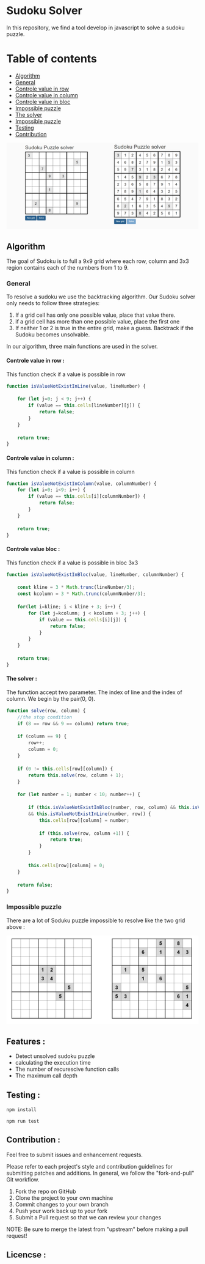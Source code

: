 # Sudoku Solver

In this repository, we find a tool develop in javascript to solve a sudoku puzzle.

# Table of contents

- [Algorithm](#algorithm)
- [General](#general)
- [Controle value in row](#getting-started)
- [Controle value in column](#Controle-value-in-column)
- [Controle value in bloc](#Controle-value-in-bloc)
- [Impossible puzzle](@Impossible-puzzle)
- [The solver](#the-solver)
- [Impossible puzzle](#Impossible-puzzle)
- [Testing](#Testing)
- [Contribution](#Contribution)


<img src="pictures/Sudoku.jpeg" >

## Algorithm

The goal of Sudoku is to full a 9x9 grid where each row, column and 3x3 region contains each of the numbers from 1 to 9.

### General

To resolve a sudoku we use the backtracking algorithm. Our Sudoku solver only needs to follow three strategies:

1. If a grid cell has only one possible value, place that value there.
2. if a grid cell has more than one possible value, place the first one
3. If neither 1 or 2 is true in the entire grid, make a guess. Backtrack if the Sudoku becomes unsolvable.

In our algorithm, three main functions are used in the solver.
#### Controle value in row :

This function check if a value is possible in row

```js
function isValueNotExistInLine(value, lineNumber) {

    for (let j=0; j < 9; j++) {
        if (value == this.cells[lineNumber][j]) {
            return false;
        }
    }

    return true;
}
```

#### Controle value in column :

This function check if a value is possible in column

```js
function isValueNotExistInColumn(value, columnNumber) {
    for (let i=0; i<9; i++) {
        if (value == this.cells[i][columnNumber]) {
            return false;
        }
    }

    return true;
}
```

#### Controle value bloc :

This function check if a value is possible in bloc 3x3

```js
function isValueNotExistInBloc(value, lineNumber, columnNumber) {

    const kline = 3 * Math.trunc(lineNumber/3);
    const kcolumn = 3 * Math.trunc(columnNumber/3);

    for(let i=kline; i < kline + 3; i++) {
        for (let j=kcolumn; j < kcolumn + 3; j++) {
            if (value == this.cells[i][j]) {
                return false;
            }
        }
    }

    return true;
}
```
#### The solver : 

The function accept two parameter. The index of line and the index of column. We begin by the pair(0, 0).

```js
function solve(row, column) {
    //the stop condition
    if (8 == row && 9 == column) return true;

    if (column == 9) {
        row++;
        column = 0;         
    }

    if (0 != this.cells[row][column]) {
        return this.solve(row, column + 1);
    }

    for (let number = 1; number < 10; number++) {
        
        if (this.isValueNotExistInBloc(number, row, column) && this.isValueNotExistInColumn(number, column) 
        && this.isValueNotExistInLine(number, row)) {
            this.cells[row][column] = number;

            if (this.solve(row, column +1)) {
                return true;
            }
        }

        this.cells[row][column] = 0;
    }

    return false;
}
```

### Impossible puzzle

There are a lot of Soduku puzzle impossible to resolve like the two grid above :

<img src="pictures/impossible.png" >

## Features :

- Detect unsolved sudoku puzzle
- calculating the execution time
- The number of recurescive function calls
- The maximum call depth

## Testing : 

```
npm install
```

```
npm run test
```
## Contribution :

Feel free to submit issues and enhancement requests.

Please refer to each project's style and contribution guidelines for submitting patches and additions. In general, we follow the "fork-and-pull" Git workflow.

1. Fork the repo on GitHub
2. Clone the project to your own machine
3. Commit changes to your own branch
4. Push your work back up to your fork
5. Submit a Pull request so that we can review your changes

NOTE: Be sure to merge the latest from "upstream" before making a pull request!

## Licencse :
